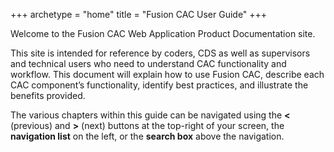 +++
archetype = "home"
title = "Fusion CAC User Guide"
+++

Welcome to the Fusion CAC Web Application Product Documentation site.

This site is intended for reference by coders, CDS as well as supervisors and technical users who need
to understand CAC functionality and workflow. This document will explain how to use Fusion CAC, describe each
CAC component’s functionality, identify best practices, and illustrate the benefits provided.

The various chapters within this guide can be navigated using the **<** (previous) and **>** (next) buttons at the top-right of
your screen, the **navigation list** on the left, or the **search box** above the navigation.

